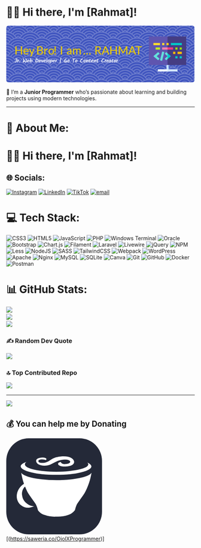 # 👨‍💻 Hi there, I'm [Rahmat]!

![Rahmat](img/github-header-image.png)

🌱 I’m a **Junior Programmer** who’s passionate about learning and building projects using modern technologies.

---

# 💫 About Me:

# 👨‍💻 Hi there, I'm [Rahmat]!<br>

## 🌐 Socials:

[![Instagram](https://img.shields.io/badge/Instagram-%23E4405F.svg?logo=Instagram&logoColor=white)](https://instagram.com/https://www.instagram.com/ojolxprogrammer/) [![LinkedIn](https://img.shields.io/badge/LinkedIn-%230077B5.svg?logo=linkedin&logoColor=white)](https://linkedin.com/in/https://www.linkedin.com/in/rahmat-hidayat-45702a1bb/) [![TikTok](https://img.shields.io/badge/TikTok-%23000000.svg?logo=TikTok&logoColor=white)](https://tiktok.com/@https://www.tiktok.com/@ojolxprogrammer2) [![email](https://img.shields.io/badge/Email-D14836?logo=gmail&logoColor=white)](mailto:rahmat_17@mhs.akba.ac.id)

# 💻 Tech Stack:

![CSS3](https://img.shields.io/badge/css3-%231572B6.svg?style=for-the-badge&logo=css3&logoColor=white) ![HTML5](https://img.shields.io/badge/html5-%23E34F26.svg?style=for-the-badge&logo=html5&logoColor=white) ![JavaScript](https://img.shields.io/badge/javascript-%23323330.svg?style=for-the-badge&logo=javascript&logoColor=%23F7DF1E) ![PHP](https://img.shields.io/badge/php-%23777BB4.svg?style=for-the-badge&logo=php&logoColor=white) ![Windows Terminal](https://img.shields.io/badge/Windows%20Terminal-%234D4D4D.svg?style=for-the-badge&logo=windows-terminal&logoColor=white) ![Oracle](https://img.shields.io/badge/Oracle-F80000?style=for-the-badge&logo=oracle&logoColor=white) ![Bootstrap](https://img.shields.io/badge/bootstrap-%238511FA.svg?style=for-the-badge&logo=bootstrap&logoColor=white) ![Chart.js](https://img.shields.io/badge/chart.js-F5788D.svg?style=for-the-badge&logo=chart.js&logoColor=white) ![Filament](https://img.shields.io/badge/Filament-FFAA00?style=for-the-badge&logoColor=%23000000) ![Laravel](https://img.shields.io/badge/laravel-%23FF2D20.svg?style=for-the-badge&logo=laravel&logoColor=white) ![Livewire](https://img.shields.io/badge/livewire-%234e56a6.svg?style=for-the-badge&logo=livewire&logoColor=white) ![jQuery](https://img.shields.io/badge/jquery-%230769AD.svg?style=for-the-badge&logo=jquery&logoColor=white) ![NPM](https://img.shields.io/badge/NPM-%23CB3837.svg?style=for-the-badge&logo=npm&logoColor=white) ![Less](https://img.shields.io/badge/less-2B4C80?style=for-the-badge&logo=less&logoColor=white) ![NodeJS](https://img.shields.io/badge/node.js-6DA55F?style=for-the-badge&logo=node.js&logoColor=white) ![SASS](https://img.shields.io/badge/SASS-hotpink.svg?style=for-the-badge&logo=SASS&logoColor=white) ![TailwindCSS](https://img.shields.io/badge/tailwindcss-%2338B2AC.svg?style=for-the-badge&logo=tailwind-css&logoColor=white) ![Webpack](https://img.shields.io/badge/webpack-%238DD6F9.svg?style=for-the-badge&logo=webpack&logoColor=black) ![WordPress](https://img.shields.io/badge/WordPress-%23117AC9.svg?style=for-the-badge&logo=WordPress&logoColor=white) ![Apache](https://img.shields.io/badge/apache-%23D42029.svg?style=for-the-badge&logo=apache&logoColor=white) ![Nginx](https://img.shields.io/badge/nginx-%23009639.svg?style=for-the-badge&logo=nginx&logoColor=white) ![MySQL](https://img.shields.io/badge/mysql-4479A1.svg?style=for-the-badge&logo=mysql&logoColor=white) ![SQLite](https://img.shields.io/badge/sqlite-%2307405e.svg?style=for-the-badge&logo=sqlite&logoColor=white) ![Canva](https://img.shields.io/badge/Canva-%2300C4CC.svg?style=for-the-badge&logo=Canva&logoColor=white) ![Git](https://img.shields.io/badge/git-%23F05033.svg?style=for-the-badge&logo=git&logoColor=white) ![GitHub](https://img.shields.io/badge/github-%23121011.svg?style=for-the-badge&logo=github&logoColor=white) ![Docker](https://img.shields.io/badge/docker-%230db7ed.svg?style=for-the-badge&logo=docker&logoColor=white) ![Postman](https://img.shields.io/badge/Postman-FF6C37?style=for-the-badge&logo=postman&logoColor=white)

# 📊 GitHub Stats:

![](https://github-readme-stats.vercel.app/api?username=rahmatakba17&theme=holi&hide_border=true&include_all_commits=false&count_private=false)<br/>
![](https://nirzak-streak-stats.vercel.app/?user=rahmatakba17&theme=holi&hide_border=true)<br/>
![](https://github-readme-stats.vercel.app/api/top-langs/?username=rahmatakba17&theme=holi&hide_border=true&include_all_commits=false&count_private=false&layout=compact)

### ✍️ Random Dev Quote

![](https://quotes-github-readme.vercel.app/api?type=horizontal&theme=tokyonight)

### 🔝 Top Contributed Repo

![](https://github-contributor-stats.vercel.app/api?username=rahmatakba17&limit=5&theme=graywhite&combine_all_yearly_contributions=true)

---

[![](https://visitcount.itsvg.in/api?id=rahmatakba17&icon=0&color=11)](https://visitcount.itsvg.in)

## 💰 You can help me by Donating

<svg xmlns="http://www.w3.org/2000/svg" width="256" height="256" fill="none" viewBox="0 0 256 256"><rect width="256" height="256" fill="#242938" rx="60"/><path fill="#fff" d="M66.708 90.6797C84.1702 95.123 106.52 97.3446 133.402 97.3446C160.906 97.3446 182.723 95.123 200.14 90.6797C218.713 86.3697 227.645 80.5489 227.645 75.0392C227.645 71.1291 223.646 67.3079 216.403 64.3753C218.047 65.4861 219.336 67.3079 219.336 69.3074C219.336 74.9059 210.893 79.4825 194.009 83.3038C178.324 86.7251 158.373 89.1689 134.024 89.1689C110.519 89.1689 89.6355 86.7251 74.5282 83.5259C58.3101 79.527 49.8234 75.217 49.8234 69.5295C49.8234 67.1746 50.8898 65.1751 54.1334 62.8646C44.0027 66.7747 38.493 70.1072 38.493 75.0837C39.0706 80.7267 48.135 86.3697 66.708 90.6797ZM105.765 72.7287C124.693 71.0847 130.203 58.91 152.375 56.9105C163.261 56.0663 170.193 58.2435 170.904 62.0648C171.57 65.6639 166.149 68.0632 159.573 68.552C150.509 69.4851 146.776 66.2415 146.021 63.1312C139.267 63.8865 138.201 66.7302 138.556 68.6853C139.312 72.5065 147.443 76.3722 161.484 75.0392C177.302 73.7951 182.634 67.5745 181.301 61.3094C179.657 53.1337 167.482 46.291 145.666 48.3794C117.673 50.8676 117.85 63.8865 98.7887 65.4417C90.9685 66.197 86.614 64.3309 85.8586 61.265C85.3699 58.1547 89.1911 56.6884 93.6789 56.3329C97.8556 55.8886 102.921 56.6439 105.32 57.9769C107.098 57.0438 107.675 56.1107 107.498 55.0444C106.653 52.1562 100.877 50.8676 93.6789 51.4008C79.5047 52.645 79.5047 58.9989 79.9935 61.7982C81.3265 69.1296 92.257 73.9728 105.765 72.7287ZM200.896 104.676C183.389 108.764 161.084 111.43 134.157 111.43C106.698 111.43 84.3035 108.586 66.8857 104.765C51.2453 100.766 42.8919 96.3227 39.9593 91.7905C41.47 102.01 44.0471 111.919 47.3796 121.338C43.3806 123.827 39.7816 126.937 36.538 131.114C30.5839 138.356 27.5625 147.554 28.0512 156.929C28.6733 165.549 32.9833 173.503 39.9149 178.746C47.1575 184.389 54.9777 186.077 63.9087 184.389C67.3301 183.811 71.1513 182.078 74.6615 180.923C67.3301 180.923 61.1539 178.568 55.0221 173.681C48.2683 169.015 43.7805 161.684 42.5808 153.552C40.9368 145.732 42.5808 138.445 47.0242 132.047C48.0461 130.803 49.1125 129.692 50.2678 128.714C52.756 134.802 55.422 140.8 58.4434 146.354C65.1973 156.618 71.9511 165.505 78.7049 175.191C81.6375 180.834 83.5037 186.433 84.8367 192.031C89.3689 198.297 95.945 202.695 103.41 204.517C113.007 207.85 123.005 209.36 133.224 208.783H134.291C144.688 209.227 155.13 207.761 165.038 204.473C172.192 202.34 178.502 197.985 183.034 192.031H183.611C184.678 186.477 186.5 180.879 189.166 175.191C195.83 165.46 202.673 156.618 209.338 146.354C218.536 129.381 224.845 110.941 228 91.8794C224.356 96.9003 215.959 101.255 200.896 104.676Z"/></svg>
[(https://saweria.co/OjolXProgrammer)]

<!-- Proudly created with GPRM ( https://gprm.itsvg.in ) -->
